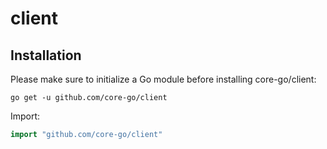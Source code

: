 # client

## Installation
Please make sure to initialize a Go module before installing core-go/client:

```shell
go get -u github.com/core-go/client
```

Import:
```go
import "github.com/core-go/client"
```
